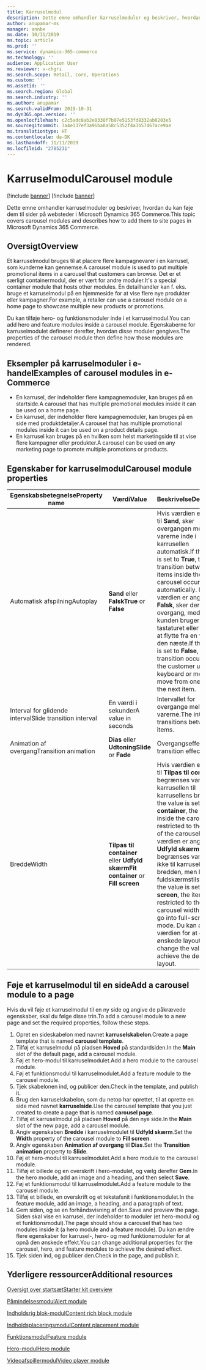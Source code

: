 ```yaml
---
title: Karruselmodul
description: Dette emne omhandler karruselmoduler og beskriver, hvordan du kan føje dem til sider på websteder i Microsoft Dynamics 365 Commerce.
author: anupamar-ms
manager: annbe
ms.date: 10/31/2019
ms.topic: article
ms.prod: ''
ms.service: dynamics-365-commerce
ms.technology: ''
audience: Application User
ms.reviewer: v-chgri
ms.search.scope: Retail, Core, Operations
ms.custom: ''
ms.assetid: ''
ms.search.region: Global
ms.search.industry: ''
ms.author: anupamar
ms.search.validFrom: 2019-10-31
ms.dyn365.ops.version: ''
ms.openlocfilehash: c2c5adc8ab2e0330f7b07e5153fd8332ab0203e5
ms.sourcegitcommit: 3a4e137ef3a96ba0a58c5352f4a3b57467ace9ae
ms.translationtype: HT
ms.contentlocale: da-DK
ms.lasthandoff: 11/11/2019
ms.locfileid: "2785231"
---
```

# <a name="carousel-module"></a><span data-ttu-id="7d6d7-103">Karruselmodul</span><span class="sxs-lookup"><span data-stu-id="7d6d7-103">Carousel module</span></span>

[!include [banner](includes/preview-banner.md)]
[!include [banner](includes/banner.md)]

<span data-ttu-id="7d6d7-104">Dette emne omhandler karruselmoduler og beskriver, hvordan du kan føje dem til sider på websteder i Microsoft Dynamics 365 Commerce.</span><span class="sxs-lookup"><span data-stu-id="7d6d7-104">This topic covers carousel modules and describes how to add them to site pages in Microsoft Dynamics 365 Commerce.</span></span>

## <a name="overview"></a><span data-ttu-id="7d6d7-105">Oversigt</span><span class="sxs-lookup"><span data-stu-id="7d6d7-105">Overview</span></span>

<span data-ttu-id="7d6d7-106">Et karruselmodul bruges til at placere flere kampagnevarer i en karrusel, som kunderne kan gennemse.</span><span class="sxs-lookup"><span data-stu-id="7d6d7-106">A carousel module is used to put multiple promotional items in a carousel that customers can browse.</span></span> <span data-ttu-id="7d6d7-107">Det er et særligt containermodul, der er vært for andre moduler.</span><span class="sxs-lookup"><span data-stu-id="7d6d7-107">It's a special container module that hosts other modules.</span></span> <span data-ttu-id="7d6d7-108">En detailhandler kan f. eks. bruge et karruselmodul på en hjemmeside for at vise flere nye produkter eller kampagner.</span><span class="sxs-lookup"><span data-stu-id="7d6d7-108">For example, a retailer can use a carousel module on a home page to showcase multiple new products or promotions.</span></span>

<span data-ttu-id="7d6d7-109">Du kan tilføje hero- og funktionsmoduler inde i et karruselmodul.</span><span class="sxs-lookup"><span data-stu-id="7d6d7-109">You can add hero and feature modules inside a carousel module.</span></span> <span data-ttu-id="7d6d7-110">Egenskaberne for karruselmodulet definerer derefter, hvordan disse moduler gengives.</span><span class="sxs-lookup"><span data-stu-id="7d6d7-110">The properties of the carousel module then define how those modules are rendered.</span></span>

## <a name="examples-of-carousel-modules-in-e-commerce"></a><span data-ttu-id="7d6d7-111">Eksempler på karruselmoduler i e-handel</span><span class="sxs-lookup"><span data-stu-id="7d6d7-111">Examples of carousel modules in e-Commerce</span></span>

- <span data-ttu-id="7d6d7-112">En karrusel, der indeholder flere kampagnemoduler, kan bruges på en startside.</span><span class="sxs-lookup"><span data-stu-id="7d6d7-112">A carousel that has multiple promotional modules inside it can be used on a home page.</span></span>
- <span data-ttu-id="7d6d7-113">En karrusel, der indeholder flere kampagnemoduler, kan bruges på en side med produktdetaljer.</span><span class="sxs-lookup"><span data-stu-id="7d6d7-113">A carousel that has multiple promotional modules inside it can be used on a product details page.</span></span>
- <span data-ttu-id="7d6d7-114">En karrusel kan bruges på en hvilken som helst marketingside til at vise flere kampagner eller produkter.</span><span class="sxs-lookup"><span data-stu-id="7d6d7-114">A carousel can be used on any marketing page to promote multiple promotions or products.</span></span>

## <a name="carousel-module-properties"></a><span data-ttu-id="7d6d7-115">Egenskaber for karruselmodul</span><span class="sxs-lookup"><span data-stu-id="7d6d7-115">Carousel module properties</span></span>

| <span data-ttu-id="7d6d7-116">Egenskabsbetegnelse</span><span class="sxs-lookup"><span data-stu-id="7d6d7-116">Property name</span></span>             | <span data-ttu-id="7d6d7-117">Værdi</span><span class="sxs-lookup"><span data-stu-id="7d6d7-117">Value</span></span>                                | <span data-ttu-id="7d6d7-118">Beskrivelse</span><span class="sxs-lookup"><span data-stu-id="7d6d7-118">Description</span></span> |
|---------------------------|--------------------------------------|-------------|
| <span data-ttu-id="7d6d7-119">Automatisk afspilning</span><span class="sxs-lookup"><span data-stu-id="7d6d7-119">Autoplay</span></span>                  | <span data-ttu-id="7d6d7-120">**Sand** eller **Falsk**</span><span class="sxs-lookup"><span data-stu-id="7d6d7-120">**True** or **False**</span></span>                | <span data-ttu-id="7d6d7-121">Hvis værdien er angivet til **Sand**, sker overgangen mellem varerne inde i karrusellen automatisk.</span><span class="sxs-lookup"><span data-stu-id="7d6d7-121">If the value is set to **True**, the transition between items inside the carousel occurs automatically.</span></span> <span data-ttu-id="7d6d7-122">Hvis værdien er angivet til **Falsk**, sker der ingen overgang, medmindre kunden bruger tastaturet eller musen til at flytte fra en vare til den næste.</span><span class="sxs-lookup"><span data-stu-id="7d6d7-122">If the value is set to **False**, no transition occurs unless the customer uses the keyboard or mouse to move from one item to the next item.</span></span> |
| <span data-ttu-id="7d6d7-123">Interval for glidende interval</span><span class="sxs-lookup"><span data-stu-id="7d6d7-123">Slide transition interval</span></span> | <span data-ttu-id="7d6d7-124">En værdi i sekunder</span><span class="sxs-lookup"><span data-stu-id="7d6d7-124">A value in seconds</span></span>                   | <span data-ttu-id="7d6d7-125">Intervallet for overgange mellem varerne.</span><span class="sxs-lookup"><span data-stu-id="7d6d7-125">The interval for transitions between items.</span></span> |
| <span data-ttu-id="7d6d7-126">Animation af overgang</span><span class="sxs-lookup"><span data-stu-id="7d6d7-126">Transition animation</span></span>      | <span data-ttu-id="7d6d7-127">**Dias** eller **Udtoning**</span><span class="sxs-lookup"><span data-stu-id="7d6d7-127">**Slide** or **Fade**</span></span>                | <span data-ttu-id="7d6d7-128">Overgangseffekten.</span><span class="sxs-lookup"><span data-stu-id="7d6d7-128">The transition effect.</span></span> |
| <span data-ttu-id="7d6d7-129">Bredde</span><span class="sxs-lookup"><span data-stu-id="7d6d7-129">Width</span></span>                     | <span data-ttu-id="7d6d7-130">**Tilpas til container** eller **Udfyld skærm**</span><span class="sxs-lookup"><span data-stu-id="7d6d7-130">**Fit container** or **Fill screen**</span></span> | <span data-ttu-id="7d6d7-131">Hvis værdien er angivet til **Tilpas til container**, begrænses varerne i karrusellen til karrusellens bredde.</span><span class="sxs-lookup"><span data-stu-id="7d6d7-131">If the value is set to **Fit container**, the items inside the carousel are restricted to the width of the carousel.</span></span> <span data-ttu-id="7d6d7-132">Hvis værdien er angivet til **Udfyld skærm**, begrænses varerne ikke til karrusel bredden, men kan gå i fuldskærmstilstand.</span><span class="sxs-lookup"><span data-stu-id="7d6d7-132">If the value is set to **Fill screen**, the items aren't restricted to the carousel width but can go into full-screen mode.</span></span> <span data-ttu-id="7d6d7-133">Du kan ændre værdien for at opnå det ønskede layout.</span><span class="sxs-lookup"><span data-stu-id="7d6d7-133">You can change the value to achieve the desired layout.</span></span> |

## <a name="add-a-carousel-module-to-a-page"></a><span data-ttu-id="7d6d7-134">Føje et karruselmodul til en side</span><span class="sxs-lookup"><span data-stu-id="7d6d7-134">Add a carousel module to a page</span></span>

<span data-ttu-id="7d6d7-135">Hvis du vil føje et karruselmodul til en ny side og angive de påkrævede egenskaber, skal du følge disse trin.</span><span class="sxs-lookup"><span data-stu-id="7d6d7-135">To add a carousel module to a new page and set the required properties, follow these steps.</span></span>

1. <span data-ttu-id="7d6d7-136">Opret en sideskabelon med navnet **karruselskabelon**.</span><span class="sxs-lookup"><span data-stu-id="7d6d7-136">Create a page template that is named **carousel template**.</span></span>
1. <span data-ttu-id="7d6d7-137">Tilføj et karruselmodul på pladsen **Hoved** på standardsiden.</span><span class="sxs-lookup"><span data-stu-id="7d6d7-137">In the **Main** slot of the default page, add a carousel module.</span></span>
1. <span data-ttu-id="7d6d7-138">Føj et hero-modul til karruselmodulet.</span><span class="sxs-lookup"><span data-stu-id="7d6d7-138">Add a hero module to the carousel module.</span></span>
1. <span data-ttu-id="7d6d7-139">Føj et funktionsmodul til karruselmodulet.</span><span class="sxs-lookup"><span data-stu-id="7d6d7-139">Add a feature module to the carousel module.</span></span>
1. <span data-ttu-id="7d6d7-140">Tjek skabelonen ind, og publicer den.</span><span class="sxs-lookup"><span data-stu-id="7d6d7-140">Check in the template, and publish it.</span></span> 
1. <span data-ttu-id="7d6d7-141">Brug den karruselskabelon, som du netop har oprettet, til at oprette en side med navnet **karruselside**.</span><span class="sxs-lookup"><span data-stu-id="7d6d7-141">Use the carousel template that you just created to create a page that is named **carousel page**.</span></span>
1. <span data-ttu-id="7d6d7-142">Tilføj et karruselmodul på pladsen **Hoved** på den nye side.</span><span class="sxs-lookup"><span data-stu-id="7d6d7-142">In the **Main** slot of the new page, add a carousel module.</span></span>
1. <span data-ttu-id="7d6d7-143">Angiv egenskaben **Bredde** i karruselmodulet til **Udfyld skærm**.</span><span class="sxs-lookup"><span data-stu-id="7d6d7-143">Set the **Width** property of the carousel module to **Fill screen**.</span></span> 
1. <span data-ttu-id="7d6d7-144">Angiv egenskaben **Animation af overgang** til **Dias**.</span><span class="sxs-lookup"><span data-stu-id="7d6d7-144">Set the **Transition animation** property to **Slide**.</span></span>
1. <span data-ttu-id="7d6d7-145">Føj et hero-modul til karruselmodulet.</span><span class="sxs-lookup"><span data-stu-id="7d6d7-145">Add a hero module to the carousel module.</span></span>
1. <span data-ttu-id="7d6d7-146">Tilføj et billede og en overskrift i hero-modulet, og vælg derefter **Gem**.</span><span class="sxs-lookup"><span data-stu-id="7d6d7-146">In the hero module, add an image and a heading, and then select **Save**.</span></span>
1. <span data-ttu-id="7d6d7-147">Føj et funktionsmodul til karruselmodulet.</span><span class="sxs-lookup"><span data-stu-id="7d6d7-147">Add a feature module to the carousel module.</span></span>
1. <span data-ttu-id="7d6d7-148">Tilføj et billede, en overskrift og et tekstafsnit i funktionsmodulet.</span><span class="sxs-lookup"><span data-stu-id="7d6d7-148">In the feature module, add an image, a heading, and a paragraph of text.</span></span>
1. <span data-ttu-id="7d6d7-149">Gem siden, og se en forhåndsvisning af den.</span><span class="sxs-lookup"><span data-stu-id="7d6d7-149">Save and preview the page.</span></span> <span data-ttu-id="7d6d7-150">Siden skal vise en karrusel, der indeholder to moduler (et hero-modul og et funktionsmodul).</span><span class="sxs-lookup"><span data-stu-id="7d6d7-150">The page should show a carousel that has two modules inside it (a hero module and a feature module).</span></span> <span data-ttu-id="7d6d7-151">Du kan ændre flere egenskaber for karrusel-, hero- og med funktionsmoduler for at opnå den ønskede effekt.</span><span class="sxs-lookup"><span data-stu-id="7d6d7-151">You can change additional properties for the carousel, hero, and feature modules to achieve the desired effect.</span></span>
1. <span data-ttu-id="7d6d7-152">Tjek siden ind, og publicer den.</span><span class="sxs-lookup"><span data-stu-id="7d6d7-152">Check in the page, and publish it.</span></span>

## <a name="additional-resources"></a><span data-ttu-id="7d6d7-153">Yderligere ressourcer</span><span class="sxs-lookup"><span data-stu-id="7d6d7-153">Additional resources</span></span>

[<span data-ttu-id="7d6d7-154">Oversigt over startsæt</span><span class="sxs-lookup"><span data-stu-id="7d6d7-154">Starter kit overview</span></span>](starter-kit-overview.md)

[<span data-ttu-id="7d6d7-155">Påmindelsesmodul</span><span class="sxs-lookup"><span data-stu-id="7d6d7-155">Alert module</span></span>](add-alert.md)

[<span data-ttu-id="7d6d7-156">Indholdsrig blok-modul</span><span class="sxs-lookup"><span data-stu-id="7d6d7-156">Content rich block module</span></span>](add-content-rich-block.md)

[<span data-ttu-id="7d6d7-157">Indholdsplaceringsmodul</span><span class="sxs-lookup"><span data-stu-id="7d6d7-157">Content placement module</span></span>](add-content-placement-modules.md)

[<span data-ttu-id="7d6d7-158">Funktionsmodul</span><span class="sxs-lookup"><span data-stu-id="7d6d7-158">Feature module</span></span>](add-feature-module.md)

[<span data-ttu-id="7d6d7-159">Hero-modul</span><span class="sxs-lookup"><span data-stu-id="7d6d7-159">Hero module</span></span>](add-hero-module.md)

[<span data-ttu-id="7d6d7-160">Videoafspillermodul</span><span class="sxs-lookup"><span data-stu-id="7d6d7-160">Video player module</span></span>](add-video-player.md)
